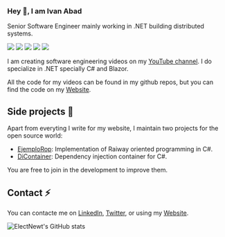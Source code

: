 ### Hey 👋, I am Ivan Abad

Senior Software Engineer mainly working in .NET building distributed systems.

[![](https://img.shields.io/badge/-@NetmentorTW-%231DA1F2?style=flat-square&logo=twitter&logoColor=ffffff)](https://twitter.com/NetMentorTw)
[![](https://img.shields.io/badge/-@ElectNewt-%23181717?style=flat-square&logo=github)](https://github.com/ElectNewt)
[![](https://img.shields.io/badge/-Ivan%20Abad-blue?logo=linkedin&style=flat-square&logoColor=white)](https://www.linkedin.com/in/ivanabadandreu)
[![](https://img.shields.io/badge/-NetMentor-red?logo=youtube&style=flat-square&logoColor=white)](https://www.youtube.com/c/Netmentor)
[![](https://img.shields.io/badge/Website-NeMetnor-purple)](https://www.netmentor.es)


I am creating software engineering videos on my [YouTube channel](https://www.youtube.com/c/NetMentor). I do specialize in .NET specially C# and Blazor.

All the code for my videos can be found in my github repos, but you can find the code on my [Website](https://www.netmentor.es).





## Side projects 👯

Apart from everyting I write for my website, I maintain two projects for the open source world:
- [EjemploRop](https://github.com/ElectNewt/EjemploRop): Implementation of Raiway oriented programming in C#.
- [DiContainer](https://github.com/ElectNewt/Netmentor.DiContainer): Dependency injection container for C#.

You are free to join in the development to improve them.



## Contact ⚡

You can contacte me on [LinkedIn](https://www.linkedin.com/in/ivanabadandreu), [Twitter](https://twitter.com/NetMentorTw), or using my [Website](https://www.netmentor.es/contacto).


![ElectNewt's GitHub stats](https://github-readme-stats.vercel.app/api?username=ElectNewt&show_icons=true&theme=buefy)

